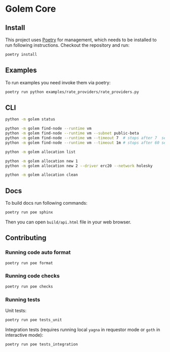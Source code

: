 # Golem Core

## Install

This project uses [Poetry](https://python-poetry.org/) for management, which needs to be installed to run following instructions.
Checkout the repository and run:

```bash
poetry install
```

## Examples

To run examples you need invoke them via poetry:

```bash
poetry run python examples/rate_providers/rate_providers.py
```

## CLI

```bash
python -m golem status

python -m golem find-node --runtime vm
python -m golem find-node --runtime vm --subnet public-beta 
python -m golem find-node --runtime vm --timeout 7  # stops after 7  seconds
python -m golem find-node --runtime vm --timeout 1m # stops after 60 seconds

python -m golem allocation list

python -m golem allocation new 1
python -m golem allocation new 2 --driver erc20 --network holesky

python -m golem allocation clean
```

## Docs

To build docs run following commands:

```bash
poetry run poe sphinx
```

Then you can open `build/api.html` file in your web browser.

## Contributing

### Running code auto format

```bash
poetry run poe format
```

### Running code checks

```bash
poetry run poe checks
```

### Running tests

Unit tests:

```bash
poetry run poe tests_unit
```

Integration tests (requires running local `yagna` in requestor mode or `goth` in interactive mode):

```bash
poetry run poe tests_integration
```
